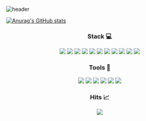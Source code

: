 ![header](https://capsule-render.vercel.app/api?type=slice&color=082032&height=300&section=header&text=Kidsnote&fontSize=90&fontColor=fff&rotate=20&fontAlign=58&fontAlignY=33&desc=Hope&descSize=25&&descAlign=87&descAlignY=38)

[![Anurag's GitHub stats](https://github-readme-stats.vercel.app/api?username=hope-kh)](https://github.com/hope-kh/github-readme-stats)

<h3 align="center">Stack 💻</h3>
<p align="center">
<img src="https://img.shields.io/badge/HTML5-e34f26?style=flat-square&logo=HTML5&logoColor=white"/>
<img src="https://img.shields.io/badge/CSS3-1572B6?style=flat-square&logo=CSS3&logoColor=white"/>
<img src="https://img.shields.io/badge/Styled Components-db7093?style=flat-square&logo=styledcomponents&logoColor=white"/>
<img src="https://img.shields.io/badge/Sass-cc6699?style=flat-square&logo=sass&logoColor=white"/>
<img src="https://img.shields.io/badge/Java Script-f7df1e?style=flat-square&logo=javascript&logoColor=black"/>
<img src="https://img.shields.io/badge/Type Script-3178c6?style=flat-square&logo=typescript&logoColor=white"/>
<img src="https://img.shields.io/badge/React-61dafb?style=flat-square&logo=react&logoColor=black"/>
<img src="https://img.shields.io/badge/Next JS-000?style=flat-square&logo=next.js&logoColor=white"/>
<img src="https://img.shields.io/badge/npm-cb3837?style=flat-square&logo=npm&logoColor=white"/>
<img src="https://img.shields.io/badge/Git-f05032?style=flat-square&logo=git&logoColor=white"/>
<img src="https://img.shields.io/badge/GitHub-181717?style=flat-square&logo=github&logoColor=white"/>
</p>

<h3 align="center">Tools 📑</h3>
<p align="center">
<img src="https://img.shields.io/badge/Git-f05032?style=flat-square&logo=git&logoColor=white"/>
<img src="https://img.shields.io/badge/GitHub-181717?style=flat-square&logo=github&logoColor=white"/>
<img src="https://img.shields.io/badge/Jira-0052cc?style=flat-square&logo=jira&logoColor=white"/>
<img src="https://img.shields.io/badge/Slack-4a154b?style=flat-square&logo=slack&logoColor=white"/>
<img src="https://img.shields.io/badge/Figma-f24e1e?style=flat-square&logo=figma&logoColor=white"/>
<img src="https://img.shields.io/badge/Visual Studio Code-007acc?style=flat-square&logo=visualstudiocode&logoColor=white"/>
</p>

<h3 align="center">Hits 📈</h3>
<p align="center">
  <a href="https://hits.seeyoufarm.com"><img src="https://hits.seeyoufarm.com/api/count/incr/badge.svg?url=https%3A%2F%2Fgithub.com%2Fhope-kh&count_bg=%23155382&title_bg=%23082032&icon=github.svg&icon_color=%23E7E7E7&title=Github&edge_flat=true"/></a>
</p>
